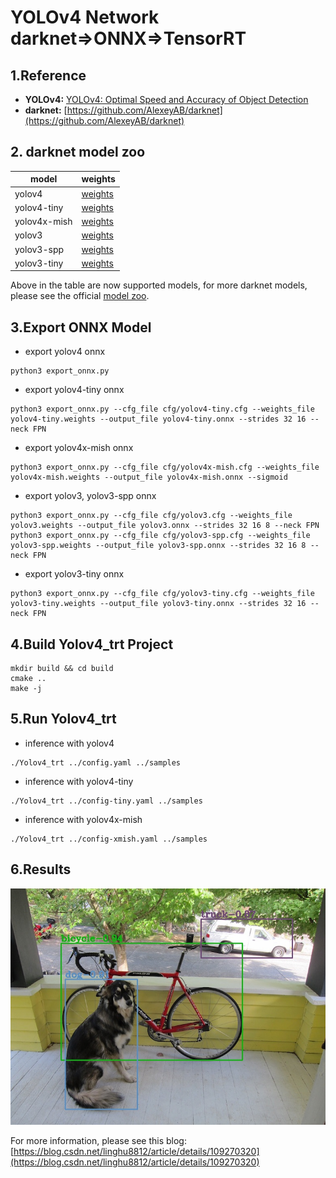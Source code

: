 # YOLOv4 Network darknet=>ONNX=>TensorRT

## 1.Reference
- **YOLOv4:** [YOLOv4: Optimal Speed and Accuracy of Object Detection](https://arxiv.org/abs/2004.10934)
- **darknet:** [https://github.com/AlexeyAB/darknet](https://github.com/AlexeyAB/darknet)

## 2. darknet model zoo
model|weights
---|---
yolov4|[weights](https://drive.google.com/open?id=1sWNozS0emz7bmQTUWDLvsubLGnCwUiIS)
yolov4-tiny|[weights](https://github.com/AlexeyAB/darknet/releases/download/darknet_yolo_v4_pre/yolov4-tiny.weights)
yolov4x-mish|[weights](https://github.com/AlexeyAB/darknet/releases/download/darknet_yolo_v4_pre/yolov4x-mish.weights)
yolov3|[weights](https://pjreddie.com/media/files/yolov3.weights)
yolov3-spp|[weights](https://pjreddie.com/media/files/yolov3-spp.weights)
yolov3-tiny|[weights](https://pjreddie.com/media/files/yolov3-tiny.weights)

Above in the table are  now supported models, for more darknet models, please see the official [model zoo](https://github.com/AlexeyAB/darknet/wiki/YOLOv4-model-zoo).

## 3.Export ONNX Model
- export yolov4 onnx
```
python3 export_onnx.py
```
- export yolov4-tiny onnx
```
python3 export_onnx.py --cfg_file cfg/yolov4-tiny.cfg --weights_file yolov4-tiny.weights --output_file yolov4-tiny.onnx --strides 32 16 --neck FPN
```
- export yolov4x-mish onnx
```
python3 export_onnx.py --cfg_file cfg/yolov4x-mish.cfg --weights_file yolov4x-mish.weights --output_file yolov4x-mish.onnx --sigmoid
```
- export yolov3, yolov3-spp onnx
```
python3 export_onnx.py --cfg_file cfg/yolov3.cfg --weights_file yolov3.weights --output_file yolov3.onnx --strides 32 16 8 --neck FPN
python3 export_onnx.py --cfg_file cfg/yolov3-spp.cfg --weights_file yolov3-spp.weights --output_file yolov3-spp.onnx --strides 32 16 8 --neck FPN
```
- export yolov3-tiny onnx
```
python3 export_onnx.py --cfg_file cfg/yolov3-tiny.cfg --weights_file yolov3-tiny.weights --output_file yolov3-tiny.onnx --strides 32 16 --neck FPN
```

## 4.Build Yolov4_trt Project
```
mkdir build && cd build
cmake ..
make -j
```

## 5.Run Yolov4_trt
- inference with yolov4
```
./Yolov4_trt ../config.yaml ../samples
```
- inference with yolov4-tiny
```
./Yolov4_trt ../config-tiny.yaml ../samples
```
- inference with yolov4x-mish
```
./Yolov4_trt ../config-xmish.yaml ../samples
```

## 6.Results
![](prediction.jpg)

For more information, please see this blog: [https://blog.csdn.net/linghu8812/article/details/109270320](https://blog.csdn.net/linghu8812/article/details/109270320)
